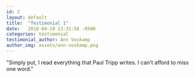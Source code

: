 ```yaml
---
id: 2
layout: default
title:  "Testimonial 1"
date:   2018-04-19 13:31:56 -0500
categories: testimonial
testimonial_author: Ann Voskamp
author_img: assets/ann-voskamp.png
---
```

"Simply put, I read everything that Paul Tripp writes. I can't afford to miss one word."
